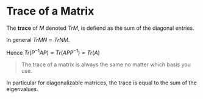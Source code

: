 # Trace of a Matrix

The **trace** of $M$ denoted $TrM$, is defiend as the sum of the diagonal entries.

In general $TrMN = TrNM$.

Hence $Tr(P^{-1} A P) = Tr(A PP^{-1}) = Tr(A)$

> The trace of a matrix is always the same no matter which basis you use.

In particular for diagonalizable matrices, the trace is equal to the sum of the eigenvalues.